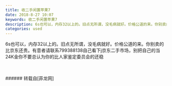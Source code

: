 ```yaml
---
title: 收二手闲置苹果7
date: 2018-8-27 10:07
keywords: 收二手闲置苹果7
description: 6s也可以，内存32以上的。旧点无所谓，没毛病就好。价格公道的来。你别卖的比京东还贵。有意者请联系799388138自己看下j京东二手市场，别把自己的当24K金你不要总认为你的比人家鉴定委员会的还稳
categories: used
---
```

<td class="t_f" id="postmessage_1690182">

6s也可以，内存32以上的。旧点无所谓，没毛病就好。价格公道的来。你别卖的比京东还贵。有意者请联系799388138自己看下j京东二手市场，别把自己的当24K金你不要总认为你的比人家鉴定委员会的还稳<br/>
<img alt="" border="0" class="zoom" data-cf-modified-a06cc0aa82b83e73afa67209-="" file="http://www.flw.ph/data/appbyme/upload/image/201808/27/kVVeroFDONbX.jpg" id="aimg_CcOvV" lazyloadthumb="1" onclick="" onmouseover="" src="http://www.flw.ph/data/appbyme/upload/image/201808/27/kVVeroFDONbX.jpg"/><br/>
<br/>
<img alt="" border="0" class="zoom" data-cf-modified-a06cc0aa82b83e73afa67209-="" file="http://www.flw.ph/data/appbyme/upload/image/201808/27/5htDfdGCiUab.jpg" id="aimg_ocedK" lazyloadthumb="1" onclick="" onmouseover="" src="http://www.flw.ph/data/appbyme/upload/image/201808/27/5htDfdGCiUab.jpg"/><br/>
<br/>
</td>
###### 转载自[菲龙网]